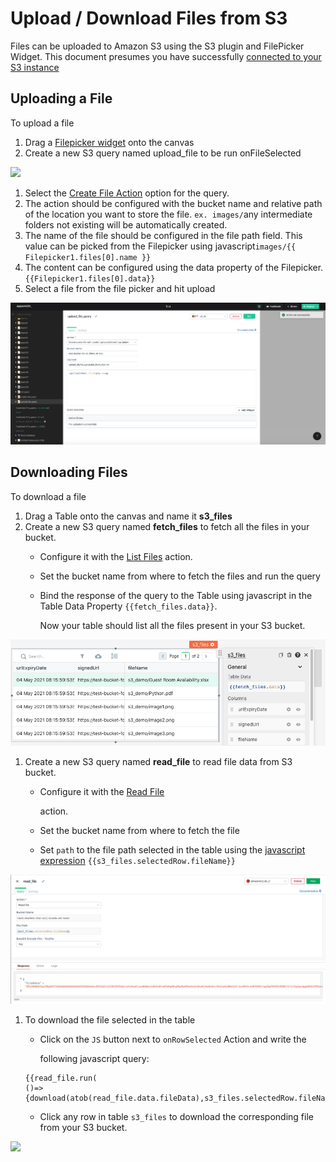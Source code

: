 # Upload / Download Files from S3

Files can be uploaded to Amazon S3 using the S3 plugin and FilePicker Widget. This document presumes you have successfully [connected to your S3 instance](../datasource-reference/querying-amazon-s3.md)

## Uploading a File

To upload a file

1. Drag a [Filepicker widget](../widget-reference/filepicker.md) onto the canvas
2. Create a new S3 query named upload\_file to be run onFileSelected

![](../.gitbook/assets/file-upload%20%282%29.gif)

1. Select the [Create File Action](../datasource-reference/querying-amazon-s3.md#create-file) option for the query.
2. The action should be configured with the bucket name and relative path of the location you want to store the file. `ex. images/`any intermediate folders not existing will be automatically created.
3. The name of the file should be configured in the file path field. This value can be picked from the Filepicker using javascript`images/{{ Filepicker1.files[0].name }}`
4. The content can be configured using the data property of the Filepicker. `{{Filepicker1.files[0].data}}`
5. Select a file from the file picker and hit upload

![Click to expand](../.gitbook/assets/amazon_s3_upload_query_using_filepicker.png)

## Downloading Files

To download a file

1. Drag a Table onto the canvas and name it **s3\_files**
2. Create a new S3 query named **fetch\_files** to fetch all the files in your bucket. 
   * Configure it with the [List Files](../datasource-reference/querying-amazon-s3.md#list-files-in-bucket) action. 
   * Set the bucket name from where to fetch the files and run the query
   * Bind the response of the query to the Table using javascript in the Table Data Property `{{fetch_files.data}}`. 

     Now your table should list all the files present in your S3 bucket.

![Click to expand](../.gitbook/assets/bind-list-files-to-table.png)

1. Create a new S3 query named **read\_file** to read file data from S3 bucket.
   * Configure it with the [Read File](../datasource-reference/querying-amazon-s3.md#read-file)

     action.

   * Set the bucket name from where to fetch the file
   * Set `path` to the file path selected in the table using the [javascript expression](writing-javascript-in-appsmith.md) `{{s3_files.selectedRow.fileName}}`

![Click to expand](../.gitbook/assets/s3-read-file-query.png)

1. To download the file selected in the table

   * Click on the `JS` button next to `onRowSelected` Action and write the 

     following javascript query:

   ```text
   {{read_file.run(
   ()=>{download(atob(read_file.data.fileData),s3_files.selectedRow.fileName.split("/").pop())})}}
   ```

   * Click any row in table `s3_files` to download the corresponding file from your S3 bucket.

![](../.gitbook/assets/s3-download-using-js.gif)

